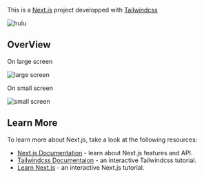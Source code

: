 This is a [Next.js](https://nextjs.org/) project developped with [Tailwindcss](https://tailwindcss.com/)

![hulu](https://user-images.githubusercontent.com/95859956/159121659-35ad983e-7102-4f8a-9324-b79aeddab761.png)

## OverView
On large screen

![large screen](https://user-images.githubusercontent.com/95859956/159121687-4d5df80c-d81e-472b-a887-734a81d7830f.png)

On small screen 

![small screen](https://user-images.githubusercontent.com/95859956/159121691-1dfdf25f-3e93-4e6e-81f7-d4c1584c42df.png)


## Learn More

To learn more about Next.js, take a look at the following resources:

- [Next.js Documentation](https://nextjs.org/docs) - learn about Next.js features and API.
- [Tailwindcss Documentaion](https://tailwindcss.com/docs/installation) - an interactive Tailwindcss tutorial.
- [Learn Next.js](https://nextjs.org/learn) - an interactive Next.js tutorial.





